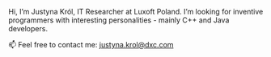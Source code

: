 Hi, I’m Justyna Król, IT Researcher at Luxoft Poland.
I’m looking for inventive programmers with interesting personalities - mainly C++ and Java developers.

📫 Feel free to contact me: justyna.krol@dxc.com

<!---
krol-justyna/krol-justyna is a ✨ special ✨ repository because its `README.md` (this file) appears on your GitHub profile.
You can click the Preview link to take a look at your changes.
--->
